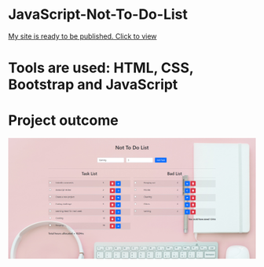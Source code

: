 # JavaScript-Not-To-Do-List
<a href="https://2021-tech-sydney.github.io/JavaScript-Not-To-Do-List/">My site is ready to be published. Click to view</a>
# Tools are used: HTML, CSS, Bootstrap and JavaScript

# Project outcome
<img src="Screenshot.png" alt="Project outcome">
